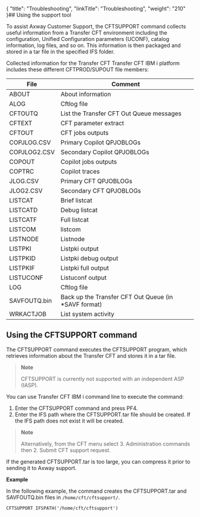 {
    "title": "Troubleshooting",
    "linkTitle": "Troubleshooting",
    "weight": "210"
}## Using the support tool

To assist Axway Customer Support, the CFTSUPPORT command collects useful information from a Transfer CFT environment including the configuration, Unified Configuration parameters (UCONF), catalog information, log files, and so on. This information is then packaged and stored in a tar file in the specified IFS folder.

Collected information for the Transfer CFT Transfer CFT IBM i platform includes these different CFTPROD/SUPOUT file members:


| File  | Comment  |
| --- | --- |
| ABOUT  | About information  |
| ALOG  | Cftlog file  |
| CFTOUTQ  | List the Transfer CFT Out Queue messages  |
| CFTEXT  | CFT parameter extract  |
| CFTOUT  | CFT jobs outputs  |
| COPJLOG.CSV  | Primary Copilot QPJOBLOGs  |
| COPJLOG2.CSV  | Secondary Copilot QPJOBLOGs  |
| COPOUT  | Copilot jobs outputs  |
| COPTRC  | Copilot traces  |
| JLOG.CSV  | Primary CFT QPJOBLOGs  |
| JLOG2.CSV  | Secondary CFT QPJOBLOGs  |
| LISTCAT  | Brief listcat  |
| LISTCATD  | Debug listcat  |
| LISTCATF  | Full listcat  |
| LISTCOM  | listcom  |
| LISTNODE  | Listnode  |
| LISTPKI  | Listpki output  |
| LISTPKID  | Listpki debug output  |
| LISTPKIF  | Listpki full output  |
| LISTUCONF  | Listuconf output  |
| LOG  | Cftlog file  |
| SAVFOUTQ.bin  | Back up the Transfer CFT Out Queue (in *SAVF format)  |
| WRKACTJOB  | List system activity  |


## Using the CFTSUPPORT command

The CFTSUPPORT command executes the CFTSUPPORT program, which retrieves information about the Transfer CFT and stores it in a tar file.

> **Note**
>
> CFTSUPPORT is currently not supported with an independent ASP (IASP).

You can use Transfer CFT IBM i command line to execute the command:

1. Enter the CFTSUPPORT command and press PF4.
1. Enter the IFS path where the CFTSUPPORT.tar file should be created. If the IFS path does not exist it will be created.

> **Note**
>
> Alternatively, from the CFT menu select 3. Administration commands then 2. Submit CFT support request.

If the generated CFTSUPPORT.tar is too large, you can compress it prior to sending it to Axway support.

**Example**

In the following example, the command creates the CFTSUPPORT.tar and SAVFOUTQ.bin files in `/home/cft/cftsupport/`.

```
CFTSUPPORT IFSPATH('/home/cft/cftsupport')
```
